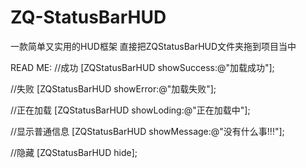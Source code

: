 # ZQ-StatusBarHUD
一款简单又实用的HUD框架  直接把ZQStatusBarHUD文件夹拖到项目当中

READ ME:
//成功
[ZQStatusBarHUD showSuccess:@"加载成功"];






//失败
[ZQStatusBarHUD showError:@"加载失败"];







//正在加载
[ZQStatusBarHUD showLoding:@"正在加载中"];








//显示普通信息
[ZQStatusBarHUD showMessage:@"没有什么事!!!"];







//隐藏
[ZQStatusBarHUD hide];
